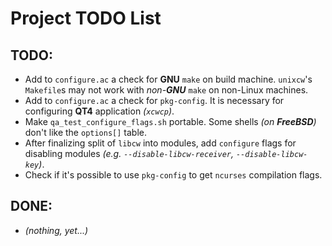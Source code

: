 # Project TODO List #

## TODO: ##

+ Add to `configure.ac` a check for **GNU** `make` on build machine. `unixcw`'s `Makefile`s may not work with
  _non-**GNU**_ `make` on non-Linux machines.
+ Add to `configure.ac` a check for `pkg-config`. It is necessary for configuring **QT4** application _(`xcwcp`)_.
+ Make `qa_test_configure_flags.sh` portable. Some shells _(on **FreeBSD**)_ don't like the `options[]` table.
+ After finalizing split of `libcw` into modules, add `configure` flags for disabling modules
  _(e.g. `--disable-libcw-receiver`, `--disable-libcw-key`)_.
+ Check if it's possible to use `pkg-config` to get `ncurses` compilation flags.


## DONE: ##

+ _(nothing, yet...)_
